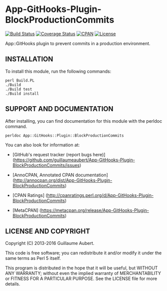 App-GitHooks-Plugin-BlockProductionCommits
==========================================

[![Build Status](https://travis-ci.org/guillaumeaubert/App-GitHooks-Plugin-BlockProductionCommits.svg?branch=master)](https://travis-ci.org/guillaumeaubert/App-GitHooks-Plugin-BlockProductionCommits)
[![Coverage Status](https://coveralls.io/repos/guillaumeaubert/App-GitHooks-Plugin-BlockProductionCommits/badge.svg?branch=master)](https://coveralls.io/r/guillaumeaubert/App-GitHooks-Plugin-BlockProductionCommits?branch=master)
[![CPAN](https://img.shields.io/cpan/v/App-GitHooks-Plugin-BlockProductionCommits.svg)](https://metacpan.org/release/App-GitHooks-Plugin-BlockProductionCommits)
[![License](https://img.shields.io/badge/license-Perl%205-blue.svg)](http://dev.perl.org/licenses/)

App::GitHooks plugin to prevent commits in a production environment.


INSTALLATION
------------

To install this module, run the following commands:

	perl Build.PL
	./Build
	./Build test
	./Build install


SUPPORT AND DOCUMENTATION
-------------------------

After installing, you can find documentation for this module with the
perldoc command.

	perldoc App::GitHooks::Plugin::BlockProductionCommits


You can also look for information at:

 * [GitHub's request tracker (report bugs here)]
   (https://github.com/guillaumeaubert/App-GitHooks-Plugin-BlockProductionCommits/issues)

 * [AnnoCPAN, Annotated CPAN documentation]
   (http://annocpan.org/dist/App-GitHooks-Plugin-BlockProductionCommits)

 * [CPAN Ratings]
   (http://cpanratings.perl.org/d/App-GitHooks-Plugin-BlockProductionCommits)

 * [MetaCPAN]
   (https://metacpan.org/release/App-GitHooks-Plugin-BlockProductionCommits)


LICENSE AND COPYRIGHT
---------------------

Copyright (C) 2013-2016 Guillaume Aubert.

This code is free software; you can redistribute it and/or modify it under the
same terms as Perl 5 itself.

This program is distributed in the hope that it will be useful, but WITHOUT ANY
WARRANTY; without even the implied warranty of MERCHANTABILITY or FITNESS FOR A
PARTICULAR PURPOSE. See the LICENSE file for more details.
